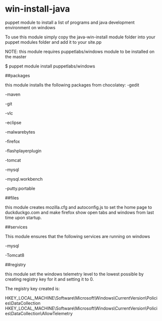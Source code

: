 
# win-install-java
puppet module to install a list of programs and java development environment on windows

To use this module simply copy the java-win-install module folder into your puppet modules folder and add it to your site.pp

NOTE: this module requires puppetlabs/windows module to be installed on the master

$ puppet module install puppetlabs/windows

##packages

this module installs the following packages from chocolatey:
-gedit

-maven

-git

-vlc

-eclipse

-malwarebytes

-firefox

-flashplayerplugin

-tomcat

-mysql

-mysql.workbench

-putty.portable

##files

this module creates mozilla.cfg and autoconfig.js
to set the home page to duckduckgo.com and make firefox show open tabs and windows from last time upon startup.

##services

This module ensures that the following services are running on windows

-mysql

-Tomcat8

##registry

this module set the windows telemetry level to the lowest possible by creating registry key for it and setting it to 0.

The registry key created is:

HKEY_LOCAL_MACHINE\Software\Microsoft\Windows\CurrentVersion\Policies\DataCollection
HKEY_LOCAL_MACHINE\Software\Microsoft\Windows\CurrentVersion\Policies\DataCollection\AllowTelemetry
